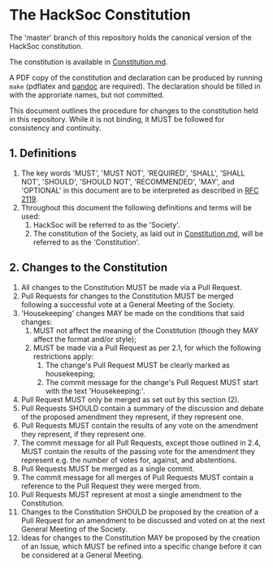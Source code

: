 # The HackSoc Constitution

The 'master' branch of this repository holds the canonical version of the HackSoc constitution.

The constitution is available in [Constitution.md](./Constitution.md).

A PDF copy of the constitution and declaration can be produced by running `make` (pdflatex and [pandoc](https://pandoc.org/) are required). The declaration should be filled in with the approriate names, but not committed.

This document outlines the procedure for changes to the constitution held in this repository. While it is not binding, it MUST be followed for consistency and continuity.

## 1. Definitions

1. The key words 'MUST', 'MUST NOT', 'REQUIRED', 'SHALL', 'SHALL NOT', 'SHOULD', 'SHOULD NOT', 'RECOMMENDED', 'MAY', and 'OPTIONAL' in this document are to be interpreted as described in [RFC 2119](https://www.ietf.org/rfc/rfc2119.txt).
2. Throughout this document the following definitions and terms will be used:
    1. HackSoc will be referred to as the 'Society'.
    2. The constitution of the Society, as laid out in [Constitution.md](./Constitution.md), will be referred to as the 'Constitution'.

## 2. Changes to the Constitution

1. All changes to the Constitution MUST be made via a Pull Request.
2. Pull Requests for changes to the Constitution MUST be merged following a successful vote at a General Meeting of the Society.
3. 'Housekeeping' changes MAY be made on the conditions that said changes:
    1. MUST not affect the meaning of the Constitution (though they MAY affect the format and/or style);
    2. MUST be made via a Pull Request as per 2.1, for which the following restrictions apply:
        1. The change's Pull Request MUST be clearly marked as housekeeping;
        2. The commit message for the change's Pull Request MUST start with the text 'Housekeeping:'.
4. Pull Request MUST only be merged as set out by this section (2).
5. Pull Requests SHOULD contain a summary of the discussion and debate of the proposed amendment they represent, if they represent one.
6. Pull Requests MUST contain the results of any vote on the amendment they represent, if they represent one.
7. The commit message for all Pull Requests, except those outlined in 2.4, MUST contain the results of the passing vote for the amendment they represent e.g. the number of votes for, against, and abstentions.
8. Pull Requests MUST be merged as a single commit.
9. The commit message for all merges of Pull Requests MUST contain a reference to the Pull Request they were merged from.
10. Pull Requests MUST represent at most a single amendment to the Constitution.
11. Changes to the Constitution SHOULD be proposed by the creation of a Pull Request for an amendment to be discussed and voted on at the next General Meeting of the Society.
12. Ideas for changes to the Constitution MAY be proposed by the creation of an Issue, which MUST be refined into a specific change before it can be considered at a General Meeting.
